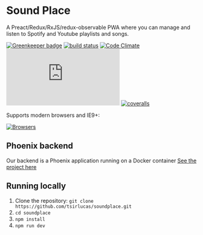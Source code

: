 # Sound Place

A Preact/Redux/RxJS/redux-observable PWA where you can manage and listen to Spotify and Youtube playlists and songs.

[![Greenkeeper badge](https://badges.greenkeeper.io/tsirlucas/soundplace.svg?token=e89f78d8d624e9199c4384185ba87645ef4309023ffbaaeee1133b0183921fd6&ts=1503787912194)](https://greenkeeper.io/)
[![build status](https://travis-ci.com/tsirlucas/soundplace.svg?token=ZNhrvg7GyFkRokuwtw6s&branch=master)](https://travis-ci.com/tsirlucas/soundplace) 
[![Code Climate](https://codeclimate.com/repos/59a2011dbfeab8029a0010cb/badges/1b62d2d8c9421cfbda42/gpa.svg)](https://codeclimate.com/repos/59a2011dbfeab8029a0010cb/feed)
[![gzip size](http://img.badgesize.io/https://www.soundplace.io/index.html?compression=gzip)](https://www.soundplace.io/index.html)
[![coveralls](https://img.shields.io/coveralls/tsirlucas/soundplace/master.svg)](https://coveralls.io/github/tsirlucas/soundplace)

Supports modern browsers and IE9+:

[![Browsers](https://saucelabs.com/browser-matrix/soundplace.svg)](https://saucelabs.com/u/soundplace)

## Phoenix backend

Our backend is a Phoenix application running on a Docker container
[See the project here](https://github.com/lucasmedeirosleite/sound_place)

## Running locally

1. Clone the repository: `git clone https://github.com/tsirlucas/soundplace.git`
2. `cd soundplace`
3. `npm install`
4. `npm run dev`

